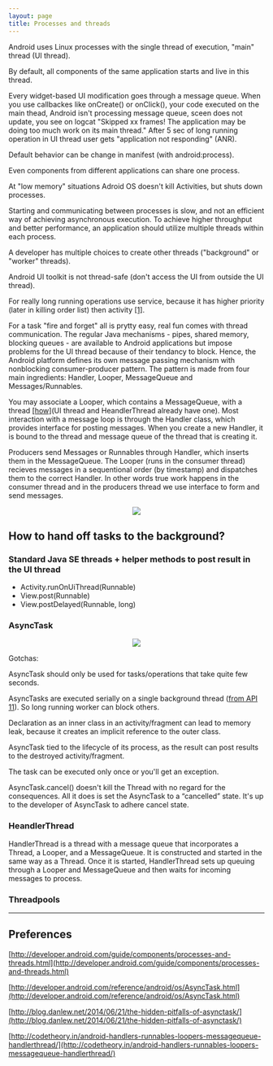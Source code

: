 ```yaml
---
layout: page
title: Processes and threads
---
```


Android uses Linux processes with the single thread of execution, "main" thread (UI thread).

By default, all components of the same application starts and live in this thread.

Every widget-based UI modification goes through a message queue. When you use callbackes like onCreate() or onClick(), your code executed on the main thead, Android isn't processing message queue, sceen does not update, you see on logcat "Skipped xx frames! The application may be doing too much work on its main thread." After 5 sec of long running operation in UI thread user gets  "application not responding" (ANR).

Default behavior can be change in manifest (with android:process).

Even components from different applications can share one process.

At "low memory" situations Adroid OS doesn't kill Activities, but shuts down processes.

Starting and communicating between processes is slow, and not an efficient way of achieving asynchronous execution. To achieve higher throughput and better performance, an application should utilize multiple threads within each process.

A developer has multiple choices to create other threads ("background" or "worker" threads).

Android UI toolkit is not thread-safe (don't access the UI from outside the UI thread).

For really long running operations use service, because it has higher priority (later in killing order list) then activity [[1]](http://developer.android.com/guide/components/processes-and-threads.html#Lifecycle).

For a task "fire and forget" all is prуtty easy, real fun comes with thread communication. The regular Java mechanisms - pipes, shared memory, blocking queues - are available to Android applications but impose problems for the UI thread because of their tendancy to block. Hence, the Android platform defines its own message passing mechanism with nonblocking consumer-producer pattern.
The pattern is made from four main ingredients: Handler, Looper, MessageQueue and Messages/Runnables. 

You may associate a Looper, which contains a MessageQueue, with a thread [[how]](http://developer.android.com/reference/android/os/Looper.html)(UI thread and HeandlerThread already have one). Most interaction with a message loop is through the Handler class, which provides interface for posting messages. When you create a new Handler, it is bound to the thread and message queue of the thread that is creating it.

Producers send Messages or Runnables through Handler, which inserts them in the MessageQueue. The Looper (runs in the consumer thread) recieves messages in a sequentional order (by timestamp) and dispatches them to the correct Handler. In other words true work happens in the consumer thread and in the producers thread we use interface to form and send messages. 

<center><img src="{{ site.url }}/assets/handler.png"/></center>

## How to hand off tasks to the background?

### Standard Java SE threads + helper methods to post result in the UI thread

* Activity.runOnUiThread(Runnable)
* View.post(Runnable)
* View.postDelayed(Runnable, long)

### AsyncTask

<center><img src="{{ site.url }}/assets/async_task.png"/></center>

Gotchas:

AsyncTask should only be used for tasks/operations that take quite few seconds.

AsyncTasks are executed serially on a single background thread ([from API 11](http://developer.android.com/reference/android/os/AsyncTask.html#execute(Params...))). So long running worker can block others.

Declaration as an inner class in an activity/fragment can lead to memory leak, because it creates an implicit reference to the outer class.

AsyncTask tied to the lifecycle of its process, as the result can post results to the destroyed activity/fragment.

The task can be executed only once or you'll get an exception.

AsyncTask.cancel() doesn't kill the Thread with no regard for the consequences. All it does is set the AsyncTask to a “cancelled” state.
It's up to the developer of AsyncTask to adhere cancel state.

### HeandlerThread

HandlerThread is a thread with a message queue that incorporates a Thread, a Looper, and a MessageQueue. It is constructed and started in the same way as a Thread. Once it is started, HandlerThread sets up queuing through a Looper and MessageQueue and then waits for incoming messages to process.



### Threadpools

-----------

## Preferences

[http://developer.android.com/guide/components/processes-and-threads.html](http://developer.android.com/guide/components/processes-and-threads.html)

[http://developer.android.com/reference/android/os/AsyncTask.html](http://developer.android.com/reference/android/os/AsyncTask.html)

[http://blog.danlew.net/2014/06/21/the-hidden-pitfalls-of-asynctask/](http://blog.danlew.net/2014/06/21/the-hidden-pitfalls-of-asynctask/)

[http://codetheory.in/android-handlers-runnables-loopers-messagequeue-handlerthread/](http://codetheory.in/android-handlers-runnables-loopers-messagequeue-handlerthread/)







